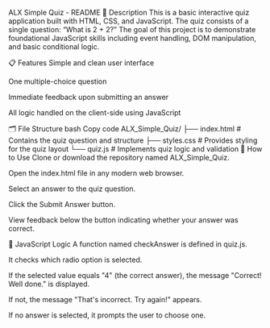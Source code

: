 ALX Simple Quiz - README
📘 Description
This is a basic interactive quiz application built with HTML, CSS, and JavaScript.
The quiz consists of a single question: “What is 2 + 2?”
The goal of this project is to demonstrate foundational JavaScript skills including event handling, DOM manipulation, and basic conditional logic.

📋 Features
Simple and clean user interface

One multiple-choice question

Immediate feedback upon submitting an answer

All logic handled on the client-side using JavaScript

🗂️ File Structure
bash
Copy code
ALX_Simple_Quiz/
├── index.html     # Contains the quiz question and structure
├── styles.css     # Provides styling for the quiz layout
└── quiz.js        # Implements quiz logic and validation
🚀 How to Use
Clone or download the repository named ALX_Simple_Quiz.

Open the index.html file in any modern web browser.

Select an answer to the quiz question.

Click the Submit Answer button.

View feedback below the button indicating whether your answer was correct.

🧠 JavaScript Logic
A function named checkAnswer is defined in quiz.js.

It checks which radio option is selected.

If the selected value equals "4" (the correct answer), the message "Correct! Well done." is displayed.

If not, the message "That's incorrect. Try again!" appears.

If no answer is selected, it prompts the user to choose one.